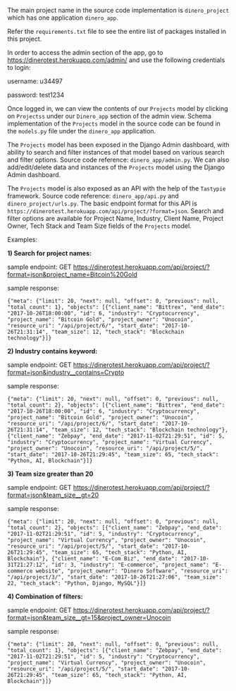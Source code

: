 The main project name in the source code implementation is `dinero_project` which has one application `dinero_app`.


Refer the `requirements.txt` file to see the entire list of packages installed in this project.


In order to access the admin section of the app, go to https://dinerotest.herokuapp.com/admin/ and use the following credentials to login:

username: u34497

password: test1234


Once logged in, we can view the contents of our `Projects` model by clicking on `Projectss` under our `Dinero_app` section of the admin view. Schema implementation of the `Projects` model in the source code can be found in the `models.py` file under the `dinero_app` application. 


The `Projects` model has been exposed in the Django Admin dashboard, with ability to search and filter instances of that model based on various search and filter options. Source code reference: `dinero_app/admin.py`. We can also add/edit/delete data and instances of the `Projects` model using the Django Admin dashboard.


The `Projects` model is also exposed as an API with the help of the `Tastypie` framework. Source code reference: `dinero_app/api.py` and `dinero_project/urls.py`. The basic endpoint format for this API is `https://dinerotest.herokuapp.com/api/project/?format=json`. Search and filter options are available for Project Name, Industry, Client Name, Project Owner, Tech Stack and Team Size fields of the `Projects` model.


Examples:

<b>1) Search for project names:</b>

sample endpoint: GET https://dinerotest.herokuapp.com/api/project/?format=json&project_name=Bitcoin%20Gold

sample response:

`{"meta": {"limit": 20, "next": null, "offset": 0, "previous": null, "total_count": 1}, "objects": [{"client_name": "Bittrex", "end_date": "2017-10-26T18:00:00", "id": 6, "industry": "Cryptocurrency", "project_name": "Bitcoin Gold", "project_owner": "Unocoin", "resource_uri": "/api/project/6/", "start_date": "2017-10-26T21:31:14", "team_size": 12, "tech_stack": "Blockchain technology"}]}`



<b>2) Industry contains keyword:</b>

sample endpoint: GET https://dinerotest.herokuapp.com/api/project/?format=json&industry__contains=Crypto

sample response:

`{"meta": {"limit": 20, "next": null, "offset": 0, "previous": null, "total_count": 2}, "objects": [{"client_name": "Bittrex", "end_date": "2017-10-26T18:00:00", "id": 6, "industry": "Cryptocurrency", "project_name": "Bitcoin Gold", "project_owner": "Unocoin", "resource_uri": "/api/project/6/", "start_date": "2017-10-26T21:31:14", "team_size": 12, "tech_stack": "Blockchain technology"}, {"client_name": "Zebpay", "end_date": "2017-11-02T21:29:51", "id": 5, "industry": "Cryptocurrency", "project_name": "Virtual Currency", "project_owner": "Unocoin", "resource_uri": "/api/project/5/", "start_date": "2017-10-26T21:29:45", "team_size": 65, "tech_stack": "Python, AI, Blockchain"}]}`



<b>3) Team size greater than 20</b>

sample endpoint: GET https://dinerotest.herokuapp.com/api/project/?format=json&team_size__gt=20

sample response: 

`{"meta": {"limit": 20, "next": null, "offset": 0, "previous": null, "total_count": 2}, "objects": [{"client_name": "Zebpay", "end_date": "2017-11-02T21:29:51", "id": 5, "industry": "Cryptocurrency", "project_name": "Virtual Currency", "project_owner": "Unocoin", "resource_uri": "/api/project/5/", "start_date": "2017-10-26T21:29:45", "team_size": 65, "tech_stack": "Python, AI, Blockchain"}, {"client_name": "E-Com Biz", "end_date": "2017-10-31T21:27:12", "id": 3, "industry": "E-commerce", "project_name": "E-commerce website", "project_owner": "Dinero Software", "resource_uri": "/api/project/3/", "start_date": "2017-10-26T21:27:06", "team_size": 22, "tech_stack": "Python, Django, MySQL"}]}`



<b>4) Combination of filters:</b>

sample endpoint: GET https://dinerotest.herokuapp.com/api/project/?format=json&team_size__gt=15&project_owner=Unocoin

sample response:

`{"meta": {"limit": 20, "next": null, "offset": 0, "previous": null, "total_count": 1}, "objects": [{"client_name": "Zebpay", "end_date": "2017-11-02T21:29:51", "id": 5, "industry": "Cryptocurrency", "project_name": "Virtual Currency", "project_owner": "Unocoin", "resource_uri": "/api/project/5/", "start_date": "2017-10-26T21:29:45", "team_size": 65, "tech_stack": "Python, AI, Blockchain"}]}`

